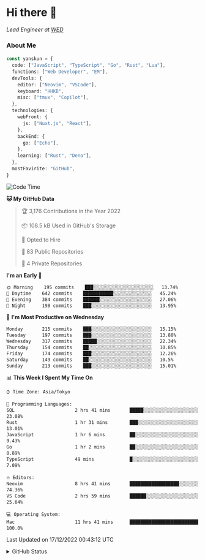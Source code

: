 # Hi there&nbsp;:wave:

_Lead Engineer at [WED](https://github.com/wedinc)_

### About Me

```ts
const yanskun = {
  code: ["JavaScript", "TypeScript", "Go", "Rust", "Lua"],
  functions: ["Web Developer", "EM"],
  devTools: {
    editor: ["Neovim", "VSCode"],
    keyboard: "HHKB",
    misc: ["tmux", "Copilot"],
  },
  technologies: {
    webFront: {
      js: ["Nuxt.js", "React"],
    },
    backEnd: {
      go: ["Echo"],
    },
    learning: ["Rust", "Deno"],
  },
  mostFavirite: "GitHub",
}
```

<!--START_SECTION:waka-->
![Code Time](http://img.shields.io/badge/Code%20Time-24%20hrs%202%20mins-blue)

**🐱 My GitHub Data** 

> 🏆 3,176 Contributions in the Year 2022
 > 
> 📦 108.5 kB Used in GitHub's Storage 
 > 
> 💼 Opted to Hire
 > 
> 📜 83 Public Repositories 
 > 
> 🔑 4 Private Repositories  
 > 
**I'm an Early 🐤** 

```text
🌞 Morning    195 commits    ███░░░░░░░░░░░░░░░░░░░░░░   13.74% 
🌆 Daytime    642 commits    ███████████░░░░░░░░░░░░░░   45.24% 
🌃 Evening    384 commits    ██████░░░░░░░░░░░░░░░░░░░   27.06% 
🌙 Night      198 commits    ███░░░░░░░░░░░░░░░░░░░░░░   13.95%

```
📅 **I'm Most Productive on Wednesday** 

```text
Monday       215 commits    ███░░░░░░░░░░░░░░░░░░░░░░   15.15% 
Tuesday      197 commits    ███░░░░░░░░░░░░░░░░░░░░░░   13.88% 
Wednesday    317 commits    █████░░░░░░░░░░░░░░░░░░░░   22.34% 
Thursday     154 commits    ██░░░░░░░░░░░░░░░░░░░░░░░   10.85% 
Friday       174 commits    ███░░░░░░░░░░░░░░░░░░░░░░   12.26% 
Saturday     149 commits    ██░░░░░░░░░░░░░░░░░░░░░░░   10.5% 
Sunday       213 commits    ███░░░░░░░░░░░░░░░░░░░░░░   15.01%

```


📊 **This Week I Spent My Time On** 

```text
⌚︎ Time Zone: Asia/Tokyo

💬 Programming Languages: 
SQL                      2 hrs 41 mins       █████░░░░░░░░░░░░░░░░░░░░   23.08% 
Rust                     1 hr 31 mins        ███░░░░░░░░░░░░░░░░░░░░░░   13.01% 
JavaScript               1 hr 6 mins         ██░░░░░░░░░░░░░░░░░░░░░░░   9.43% 
Go                       1 hr 2 mins         ██░░░░░░░░░░░░░░░░░░░░░░░   8.89% 
TypeScript               49 mins             █░░░░░░░░░░░░░░░░░░░░░░░░   7.09%

🔥 Editors: 
Neovim                   8 hrs 41 mins       ██████████████████░░░░░░░   74.36% 
VS Code                  2 hrs 59 mins       ██████░░░░░░░░░░░░░░░░░░░   25.64%

💻 Operating System: 
Mac                      11 hrs 41 mins      █████████████████████████   100.0%

```


 Last Updated on 17/12/2022 00:43:12 UTC
<!--END_SECTION:waka-->

<details>
<summary>GitHub Status</summary>
<picture>
  <source media="(prefers-color-scheme: dark)" srcset="https://raw.githubusercontent.com/yanskun/yanskun/master/profile-summary-card-output/nord_dark/0-profile-details.svg">
 <img src="https://raw.githubusercontent.com/yanskun/yanskun/master/profile-summary-card-output/default/0-profile-details.svg">
</picture>
<br>
<picture>
  <source media="(prefers-color-scheme: dark)" srcset="https://raw.githubusercontent.com/yanskun/yanskun/master/profile-summary-card-output/nord_dark/1-repos-per-language.svg">
 <img src="https://raw.githubusercontent.com/yanskun/yanskun/master/profile-summary-card-output/default/1-repos-per-language.svg">
</picture>
<picture>
  <source media="(prefers-color-scheme: dark)" srcset="https://raw.githubusercontent.com/yanskun/yanskun/master/profile-summary-card-output/nord_dark/2-most-commit-language.svg">
 <img src="https://raw.githubusercontent.com/yanskun/yanskun/master/profile-summary-card-output/default/2-most-commit-language.svg">
</picture>
<br>
<picture>
  <source media="(prefers-color-scheme: dark)" srcset="https://raw.githubusercontent.com/yanskun/yanskun/master/profile-summary-card-output/nord_dark/3-stats.svg">
 <img src="https://raw.githubusercontent.com/yanskun/yanskun/master/profile-summary-card-output/default/3-stats.svg">
</picture>
<picture>
  <source media="(prefers-color-scheme: dark)" srcset="https://raw.githubusercontent.com/yanskun/yanskun/master/profile-summary-card-output/nord_dark/4-productive-time.svg">
 <img src="https://raw.githubusercontent.com/yanskun/yanskun/master/profile-summary-card-output/default/4-productive-time.svg">
</picture>
</details>
